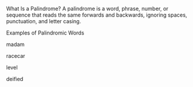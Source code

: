 What Is a Palindrome?
A palindrome is a word, phrase, number, or sequence that reads the same forwards and backwards, ignoring spaces, punctuation, and letter casing.

Examples of Palindromic Words

madam

racecar

level

deified
